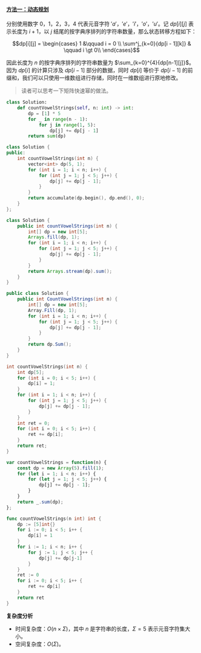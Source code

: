 ﻿#### [方法一：动态规划](https://leetcode.cn/problems/count-sorted-vowel-strings/solutions/2195462/tong-ji-zi-dian-xu-yuan-yin-zi-fu-chuan-sk7y1/)

分别使用数字 $0$，$1$，$2$，$3$，$4$ 代表元音字符 $'a'$，$'e'$，$'i'$，$'o'$，$'u'$。记 $dp[i][j]$ 表示长度为 $i+1$，以 $j$ 结尾的按字典序排列的字符串数量，那么状态转移方程如下：

$$dp[i][j] = \begin{cases} 1 &\qquad i = 0 \\ \sum^j_{k=0}{dp[i - 1][k]} & \qquad i \gt 0\\ \end{cases}$$

因此长度为 $n$ 的按字典序排列的字符串数量为 $\sum_{k=0}^{4}{dp[n-1][j]}$。因为 $dp[i]$ 的计算只涉及 $dp[i−1]$ 部分的数据，同时 $dp[i]$ 等价于 $dp[i-1]$ 的前缀和，我们可以只使用一维数组进行存储，同时在一维数组进行原地修改。

> 读者可以思考一下矩阵快速幂的做法。

```python
class Solution:
    def countVowelStrings(self, n: int) -> int:
        dp = [1] * 5
        for _ in range(n - 1):
            for j in range(1, 5):
                dp[j] += dp[j - 1]
        return sum(dp)
```

```cpp
class Solution {
public:
    int countVowelStrings(int n) {
        vector<int> dp(5, 1);
        for (int i = 1; i < n; i++) {
            for (int j = 1; j < 5; j++) {
                dp[j] += dp[j - 1];
            }
        }
        return accumulate(dp.begin(), dp.end(), 0);
    }
};
```

```java
class Solution {
    public int countVowelStrings(int n) {
        int[] dp = new int[5];
        Arrays.fill(dp, 1);
        for (int i = 1; i < n; i++) {
            for (int j = 1; j < 5; j++) {
                dp[j] += dp[j - 1];
            }
        }
        return Arrays.stream(dp).sum();
    }
}
```

```csharp
public class Solution {
    public int CountVowelStrings(int n) {
        int[] dp = new int[5];
        Array.Fill(dp, 1);
        for (int i = 1; i < n; i++) {
            for (int j = 1; j < 5; j++) {
                dp[j] += dp[j - 1];
            }
        }
        return dp.Sum();
    }
}
```

```c
int countVowelStrings(int n) {
    int dp[5];
    for (int i = 0; i < 5; i++) {
        dp[i] = 1;
    }
    for (int i = 1; i < n; i++) {
        for (int j = 1; j < 5; j++) {
            dp[j] += dp[j - 1];
        }
    }
    int ret = 0;
    for (int i = 0; i < 5; i++) {
        ret += dp[i];
    }
    return ret;
}
```

```javascript
var countVowelStrings = function(n) {
    const dp = new Array(5).fill(1);
    for (let i = 1; i < n; i++) {
        for (let j = 1; j < 5; j++) {
            dp[j] += dp[j - 1];
        }
    }
    return _.sum(dp);
};
```

```go
func countVowelStrings(n int) int {
    dp := [5]int{}
    for i := 0; i < 5; i++ {
        dp[i] = 1
    }
    for i := 1; i < n; i++ {
        for j := 1; j < 5; j++ {
            dp[j] += dp[j-1]
        }
    }
    ret := 0
    for i := 0; i < 5; i++ {
        ret += dp[i]
    }
    return ret
}
```

**复杂度分析**

-   时间复杂度：$O(n \times \Sigma)$，其中 $n$ 是字符串的长度，$\Sigma = 5$ 表示元音字符集大小。
-   空间复杂度：$O(\Sigma)$。
